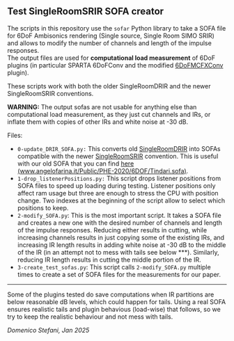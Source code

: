 Test SingleRoomSRIR SOFA creator
---

The scripts in this repository use the `sofar` Python library to take a SOFA file for 6DoF Ambisonics rendering (Single source, Single Room SIMO SRIR) and allows to modify the number of channels and length of the impulse responses.  
The output files are used for __computational load measurement__ of 6DoF plugins (in particular SPARTA 6DoFConv and the modified [6DoFMCFXConv](https://github.com/domenicostefani/SPARTA_Multi6DoF_project/tree/develop/) plugin).

These scripts work with both the older SingleRoomDRIR and the newer SingleRoomSRIR conventions.

__WARNING:__ The output sofas are not usable for anything else than computational load measurement, as they just cut channels and IRs, or inflate them with copies of other IRs and white noise at -30 dB.

Files:
- `0-update_DRIR_SOFA.py:` This converts old [SingleRoomDRIR](https://www.sofaconventions.org/mediawiki/index.php/SingleRoomDRIR) into SOFAs compatible with the newer [SingleRoomSRIR](https://www.sofaconventions.org/mediawiki/index.php/SingleRoomSRIR) convention. This is useful with our old SOFA that you can find [here (www.angelofarina.it/Public/PHE-2020/6DOF/Tindari.sofa)](http://www.angelofarina.it/Public/PHE-2020/6DOF/Tindari.sofa).
- `1-drop_listenerPositions.py:` This script drops listener positions from SOFA files to speed up loading during testing. Listener positions only affect ram usage but three are enough to stress the CPU with position change.
Two indexes at the beginning of the script allow to select which positions to keep.
- `2-modify_SOFA.py`: This is the most important script. It takes a SOFA file and creates a new one with the desired number of channels and length of the impulse responses. Reducing either results in cutting, while increasing channels results in just copying some of the existing IRs, and increasing IR length results in adding white noise at -30 dB to the middle of the IR (in an attempt not to mess with tails see below ***). Similarly, reducing IR length results in cutting the middle portion of the IR.
- `3-create_test_sofas.py`: This script calls `2-modify_SOFA.py` multiple times to create a set of SOFA files for the measurements for our paper.


***
Some of the plugins tested do save computations when IR partitions are below reasonable dB levels, which could happen for tails.
Using a real SOFA ensures realistic tails and plugin behavious (load-wise) that follows, so we try to keep the realistic behaviour and not mess with tails.


_Domenico Stefani, Jan 2025_